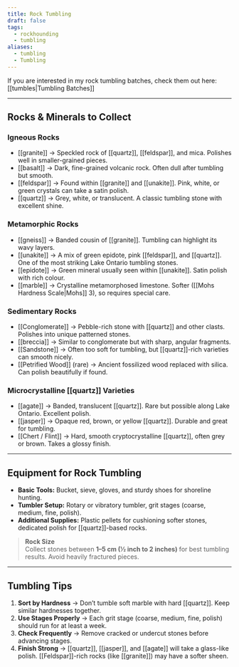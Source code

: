 ```yaml
---
title: Rock Tumbling
draft: false
tags:
  - rockhounding
  - tumbling
aliases:
  - tumbling
  - Tumbling
---
```


 If you are interested in my rock tumbling batches, check them out here: [[tumbles|Tumbling Batches]]

---
## Rocks & Minerals to Collect

### Igneous Rocks
- [[granite]] → Speckled rock of [[quartz]], [[feldspar]], and mica. Polishes well in smaller-grained pieces.  
- [[basalt]] → Dark, fine-grained volcanic rock. Often dull after tumbling but smooth.  
- [[feldspar]] → Found within [[granite]] and [[unakite]]. Pink, white, or green crystals can take a satin polish.  
- [[quartz]] → Grey, white, or translucent. A classic tumbling stone with excellent shine.  

### Metamorphic Rocks
- [[gneiss]] → Banded cousin of [[granite]]. Tumbling can highlight its wavy layers.  
- [[unakite]] → A mix of green epidote, pink [[feldspar]], and [[quartz]]. One of the most striking Lake Ontario tumbling stones.  
- [[epidote]] → Green mineral usually seen within [[unakite]]. Satin polish with rich colour.  
- [[marble]] → Crystalline metamorphosed limestone. Softer ([[Mohs Hardness Scale|Mohs]] 3), so requires special care.  

### Sedimentary Rocks
- [[Conglomerate]] → Pebble-rich stone with [[quartz]] and other clasts. Polishes into unique patterned stones.  
- [[breccia]] → Similar to conglomerate but with sharp, angular fragments.  
- [[Sandstone]] → Often too soft for tumbling, but [[quartz]]-rich varieties can smooth nicely.  
- [[Petrified Wood]] (rare) → Ancient fossilized wood replaced with silica. Can polish beautifully if found.  

### Microcrystalline [[quartz]] Varieties
- [[agate]] → Banded, translucent [[quartz]]. Rare but possible along Lake Ontario. Excellent polish.  
- [[jasper]] → Opaque red, brown, or yellow [[quartz]]. Durable and great for tumbling.  
- [[Chert / Flint]] → Hard, smooth cryptocrystalline [[quartz]], often grey or brown. Takes a glossy finish.  

---

## Equipment for Rock Tumbling
- **Basic Tools:** Bucket, sieve, gloves, and sturdy shoes for shoreline hunting.  
- **Tumbler Setup:** Rotary or vibratory tumbler, grit stages (coarse, medium, fine, polish).  
- **Additional Supplies:** Plastic pellets for cushioning softer stones, dedicated polish for [[quartz]]-based rocks.  

> **Rock Size**  
> Collect stones between **1–5 cm (½ inch to 2 inches)** for best tumbling results. Avoid heavily fractured pieces.  

---

## Tumbling Tips
1. **Sort by Hardness** → Don’t tumble soft marble with hard [[quartz]]. Keep similar hardnesses together.  
2. **Use Stages Properly** → Each grit stage (coarse, medium, fine, polish) should run for at least a week.  
3. **Check Frequently** → Remove cracked or undercut stones before advancing stages.  
4. **Finish Strong** → [[quartz]], [[jasper]], and [[agate]] will take a glass-like polish. [[Feldspar]]-rich rocks (like [[granite]]) may have a softer sheen.  